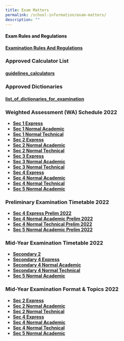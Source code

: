 ```yaml
---
title: Exam Matters
permalink: /school-information/exam-matters/
description: ""
---
```

<h4 style="color:black">Exam Rules and Regulations</h4>

#### [Examination Rules And Regulations](https://ganengsengsch.moe.edu.sg/wp-content/uploads/2021/02/Examination-Rules-And-Regulations.pdf)

### Approved Calculator List

#### [guidelines\_calculators](https://ganengsengsch.moe.edu.sg/wp-content/uploads/2021/01/guidelines_calculators.pdf)

### Approved Dictionaries

#### [list\_of\_dictionaries\_for\_examination](https://ganengsengsch.moe.edu.sg/wp-content/uploads/2021/01/list_of_dictionaries_for_examination.pdf)

### Weighted Assessment (WA) Schedule 2022

*   **[Sec 1 Express](https://ganengsengsch.moe.edu.sg/wp-content/uploads/2022/03/2022-GESS-WA_1EXP-1.pdf)**
*   **[Sec 1 Normal Academic](https://ganengsengsch.moe.edu.sg/wp-content/uploads/2022/03/2022-GESS-WA_1NA-1.pdf)**
*   **[Sec 1 Normal Technical](https://ganengsengsch.moe.edu.sg/wp-content/uploads/2022/01/2022-GESS-WA_1NT-1.pdf)** 
*   **[Sec 2 Express](https://ganengsengsch.moe.edu.sg/wp-content/uploads/2022/08/2022-GESS-WA_2EXP.xlsx.pdf)**
*   **[Sec 2 Normal Academic](https://ganengsengsch.moe.edu.sg/wp-content/uploads/2022/04/2022-GESS-WA_2NA.pdf)**
*   **[Sec 2 Normal Technical](https://ganengsengsch.moe.edu.sg/wp-content/uploads/2022/01/2022-GESS-WA_2NT-1.pdf)**
*   **[Sec 3 Express](https://ganengsengsch.moe.edu.sg/wp-content/uploads/2022/01/2022-GESS-WA_3EXP.pdf)**
*   **[Sec 3 Normal Academic](https://ganengsengsch.moe.edu.sg/wp-content/uploads/2022/01/2022-GESS-WA_3NA.pdf)**
*   **[Sec 3 Normal Technical](https://ganengsengsch.moe.edu.sg/wp-content/uploads/2022/01/2022-GESS-WA_3NT.pdf)**
*   **[Sec 4 Express](https://ganengsengsch.moe.edu.sg/wp-content/uploads/2022/01/2022-GESS-WA_4Exp.pdf)**
*   **[Sec 4 Normal Academic](https://ganengsengsch.moe.edu.sg/wp-content/uploads/2022/01/2022-GESS-WA_4NA.pdf)**
*   **[Sec 4 Normal Technical](https://ganengsengsch.moe.edu.sg/wp-content/uploads/2022/01/2022-GESS-WA_4NT.pdf)**
*   **[Sec 5 Normal Academic](https://ganengsengsch.moe.edu.sg/wp-content/uploads/2022/01/2022-GESS-WA_5NA.pdf)**

### **Preliminary Examination Timetable 2022**

*   **[Sec 4 Express Prelim 2022](https://ganengsengsch.moe.edu.sg/wp-content/uploads/2022/07/S4Exp-Prelim-TT-22-1.pdf)**
*   **[Sec 4 Normal Academic Prelim 2022](https://ganengsengsch.moe.edu.sg/wp-content/uploads/2022/07/S4NA-Prelim-TT-22-1.pdf)**
*   **[Sec 4 Normal Technical Prelim 2022](https://ganengsengsch.moe.edu.sg/wp-content/uploads/2022/07/S4NT-Prelim-TT-22.pdf)**
*   **[Sec 5 Normal Academic Prelim 2022](https://ganengsengsch.moe.edu.sg/wp-content/uploads/2022/07/Sec-5-NA-Prelim-TT-22-1.pdf)**

### **Mid-Year Examination Timetable 2022**

*   **[Secondary 2](https://ganengsengsch.moe.edu.sg/wp-content/uploads/2022/05/S2-MYE-TT-22-1.pdf)**
*   **[Secondary 4 Express](https://ganengsengsch.moe.edu.sg/wp-content/uploads/2022/04/4XP-MYE-2022-updated-6-Apr-1.pdf)**
*   **[Secondary 4 Normal Academic](https://ganengsengsch.moe.edu.sg/wp-content/uploads/2022/04/4NA-MYE-2022-updated-8-Apr.docx.pdf)**
*   **[Secondary 4 Normal Technical](https://ganengsengsch.moe.edu.sg/wp-content/uploads/2022/04/4NT-MYE-2022-updated-6-Apr.pdf)**
*   **[Sec 5 Normal Academic](https://ganengsengsch.moe.edu.sg/wp-content/uploads/2022/04/5NA-MYE-2022-updated-6-Apr.pdf)**

### **Mid-Year Examination Format & Topics 2022**

*   **[Sec 2 Express](https://ganengsengsch.moe.edu.sg/wp-content/uploads/2022/04/S2E-MYE-Topic-and-Format.pdf)**
*   **[Sec 2 Normal Academic](https://ganengsengsch.moe.edu.sg/wp-content/uploads/2022/04/S2NA-MYE-Topic-and-Format.pdf)**
*   **[Sec 2 Normal Technical](https://ganengsengsch.moe.edu.sg/wp-content/uploads/2022/05/Sec-2-Normal-Technical-1.pdf)**
*   **[Sec 4 Express](https://ganengsengsch.moe.edu.sg/wp-content/uploads/2022/04/S4E-MYE-Topic-and-Format.xlsx.pdf)**
*   **[Sec 4 Normal Academic](https://ganengsengsch.moe.edu.sg/wp-content/uploads/2022/04/S4NA-MYE-Topic-and-Format.xlsx.pdf)**
*   **[Sec 4 Normal Technical](https://ganengsengsch.moe.edu.sg/wp-content/uploads/2022/04/S4NT-MYE-Topic-and-Format.pdf)**
*   **[Sec 5 Normal Academic](https://ganengsengsch.moe.edu.sg/wp-content/uploads/2022/04/S5NA-MYE-Topic-and-Format.pdf)**